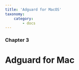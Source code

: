 ```yaml
---
title: 'Adguard for MacOS'
taxonomy:
    category:
        - docs
---
```


### Chapter 3

# Adguard for Mac